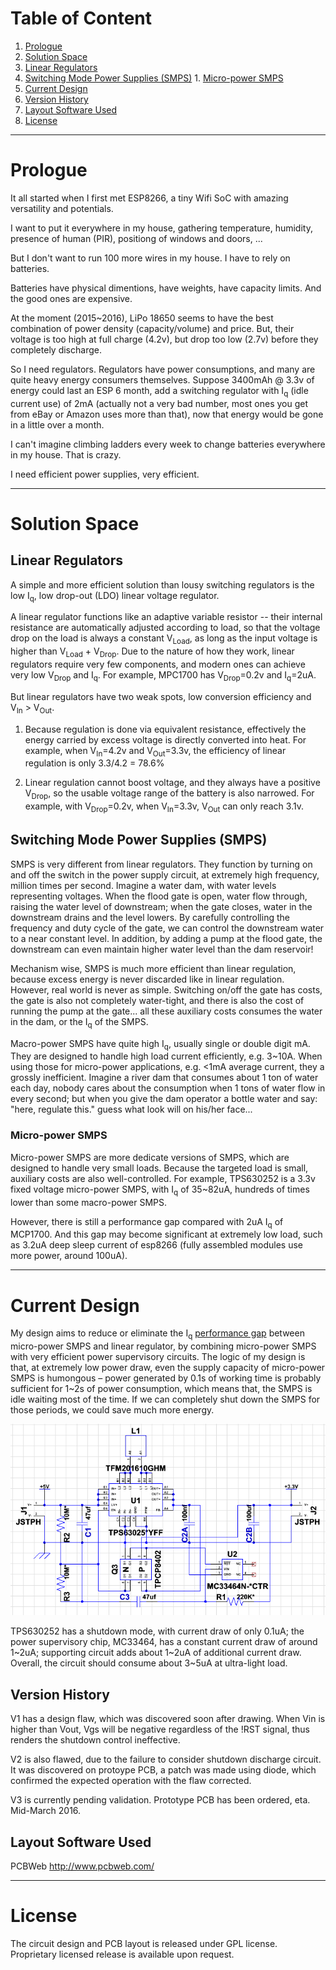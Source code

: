 # Table of Content
1. [Prologue](#prologue)
2. [Solution Space](#solution-space)
  1. [Linear Regulators](#linear-regulators)
  2. [Switching Mode Power Supplies (SMPS)](#switching-mode-power-supplies-smps)
    1. [Micro-power SMPS](#micro-power-smps)
3. [Current Design](#current-design)
  1. [Version History](#version-history)
  2. [Layout Software Used](#layout-software-used)
4. [License](#license)

---

# Prologue
It all started when I first met ESP8266, a tiny Wifi SoC with amazing versatility and potentials.

I want to put it everywhere in my house, gathering temperature, humidity, presence of human (PIR), positiong of windows and doors, ...

But I don't want to run 100 more wires in my house. I have to rely on batteries.

Batteries have physical dimentions, have weights, have capacity limits. And the good ones are expensive.

At the moment (2015~2016), LiPo 18650 seems to have the best combination of power density (capacity/volume) and price.
But, their voltage is too high at full charge (4.2v), but drop too low (2.7v) before they completely discharge. 

So I need regulators. Regulators have power consumptions, and many are quite heavy energy consumers themselves.
Suppose 3400mAh @ 3.3v of energy could last an ESP 6 month, add a switching regulator with I<sub>q</sub> (idle current use) of 2mA (actually not a very bad number, most ones you get from eBay or Amazon uses more than that), now that energy would be gone in a little over a month.

I can't imagine climbing ladders every week to change batteries everywhere in my house. That is crazy.

I need efficient power supplies, very efficient.

---

# Solution Space
## Linear Regulators
A simple and more efficient solution than lousy switching regulators is the low I<sub>q</sub>, low drop-out (LDO) linear voltage regulator.

A linear regulator functions like an adaptive variable resistor -- their internal resistance are automatically adjusted according to load, so that the voltage drop on the load is always a constant V<sub>Load</sub>, as long as the input voltage is higher than V<sub>Load</sub> + V<sub>Drop</sub>. Due to the nature of how they work, linear regulators require very few components, and modern ones can achieve very low V<sub>Drop</sub> and I<sub>q</sub>. For example, MPC1700 has V<sub>Drop</sub>=0.2v and I<sub>q</sub>=2uA.

But linear regulators have two weak spots, low conversion efficiency and V<sub>In</sub> > V<sub>Out</sub>.

1. Because regulation is done via equivalent resistance, effectively the energy carried by excess voltage is directly converted into heat. For example, when V<sub>In</sub>=4.2v and V<sub>Out</sub>=3.3v, the efficiency of linear regulation is only 3.3/4.2 = 78.6%

2. Linear regulation cannot boost voltage, and they always have a positive V<sub>Drop</sub>, so the usable voltage range of the battery is also narrowed. For example, with V<sub>Drop</sub>=0.2v, when V<sub>In</sub>=3.3v, V<sub>Out</sub> can only reach 3.1v.

## Switching Mode Power Supplies (SMPS)
SMPS is very different from linear regulators. They function by turning on and off the switch in the power supply circuit, at extremely high frequency, million times per second. Imagine a water dam, with water levels representing voltages. When the flood gate is open, water flow through, raising the water level of downstream; when the gate closes, water in the downstream drains and the level lowers. By carefully controlling the frequency and duty cycle of the gate, we can control the downstream water to a near constant level. In addition, by adding a pump at the flood gate, the downstream can even maintain higher water level than the dam reservoir!

Mechanism wise, SMPS is much more efficient than linear regulation, because excess energy is never discarded like in linear regulation. However, real world is never as simple. Switching on/off the gate has costs, the gate is also not completely water-tight, and there is also the cost of running the pump at the gate... all these auxiliary costs consumes the water in the dam, or the I<sub>q</sub> of the SMPS.

Macro-power SMPS have quite high I<sub>q</sub>, usually single or double digit mA. They are designed to handle high load current efficiently, e.g. 3~10A. When using those for micro-power applications, e.g. <1mA average current, they a grossly inefficient. Imagine a river dam that consumes about 1 ton of water each day, nobody cares about the consumption when 1 tons of water flow in every second; but when you give the dam operator a bottle water and say: "here, regulate this." guess what look will on his/her face...

### Micro-power SMPS
Micro-power SMPS are more dedicate versions of SMPS, which are designed to handle very small loads. Because the targeted load is small, auxiliary costs are also well-controlled. For example, TPS630252 is a 3.3v fixed voltage micro-power SMPS, with I<sub>q</sub> of 35~82uA, hundreds of times lower than some macro-power SMPS.

However, there is still a performance gap compared with 2uA I<sub>q</sub> of MCP1700. And this gap may become significant at extremely low load, such as 3.2uA deep sleep current of esp8266 (fully assembled modules use more power, around 100uA).

---

# Current Design
My design aims to reduce or eliminate the I<sub>q</sub> [performance gap](#micro-power-smps) between micro-power SMPS and linear regulator, by combining micro-power SMPS with very efficient power supervisory circuits. The logic of my design is that, at extremely low power draw, even the supply capacity of micro-power SMPS is humongous – power generated by 0.1s of working time is probably sufficient for 1~2s of power consumption, which means that, the SMPS is idle waiting most of the time. If we can completely shut down the SMPS for those periods, we could save much more energy.

![Version 3](TPS630252xHERev3.PNG)

TPS630252 has a shutdown mode, with current draw of only 0.1uA; the power supervisory chip, MC33464, has a constant current draw of around 1~2uA; supporting circuit adds about 1~2uA of additional current draw. Overall, the circuit should consume about 3~5uA at ultra-light load.

## Version History
V1 has a design flaw, which was discovered soon after drawing.
When Vin is higher than Vout, Vgs will be negative regardless of the !RST signal, thus renders the shutdown control ineffective.

V2 is also flawed, due to the failure to consider shutdown discharge circuit.
It was discovered on protoype PCB, a patch was made using diode, which confirmed the expected operation with the flaw corrected.

V3 is currently pending validation. Prototype PCB has been ordered, eta. Mid-March 2016.

## Layout Software Used
PCBWeb http://www.pcbweb.com/

---

# License
The circuit design and PCB layout is released under GPL license.
Proprietary licensed release is available upon request.

